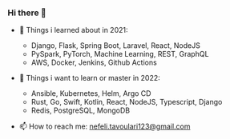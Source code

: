 ### Hi there 👋

- 🔭 Things i learned about in 2021:
  -  Django, Flask, Spring Boot, Laravel, React, NodeJS
  -  PySpark, PyTorch, Machine Learning, REST, GraphQL
  -  AWS, Docker, Jenkins, Github Αctions

- :dart: Things i want to learn or master in 2022:
  -  Ansible, Kubernetes, Helm, Argo CD
  -  Rust, Go, Swift, Kotlin, React, NodeJS, Typescript, Django
  -  Redis, PostgreSQL, MongoDB

- 📫 How to reach me: nefeli.tavoulari123@gmail.com
